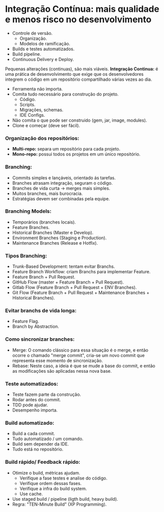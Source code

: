 <h1>Integração Contínua: mais qualidade e menos risco no desenvolvimento</h1>

- Controle de versão.
	- Organização.
	- Modelos de ramificação.
- Builds e testes automatizados.
- Build pipeline.
- Continuous Delivery e Deploy.

Pequenas alterações (continuas), são mais viáveis.
<strong>Integração Continua:</strong> é uma prática de desenvolvimento que exige que os desenvolvedores integrem o código em um repositório compartilhado várias vezes ao dia.

- Ferramenta não importa.
- Comita tudo necessário para construção do projeto.
	- Código.
	- Scripts.
	- Migrações, schemas.
	- IDE Configs.
- Não comita o que pode ser construido (gem, jar, image, modules).
- Clone e começar (deve ser fácil).

<h3>Organização dos repositórios:</h3>

- <strong>Multi-repo:</strong> separa um repositório para cada projeto.
- <strong>Mono-repo:</strong> possui todos os projetos em um único repositório.

<h3>Branching:</h3>

- Commits simples e lançáveis, orientado ás tarefas.
- Branches atrasam integração, seguram o código.
- Branches de vida curta -> merges mais simples.
- Muitos branches, mais burocracia.
- Estratégias devem ser combinadas pela equipe.

<h3>Branching Models:</h3>

- Temporários (branches locais).
- Feature Branches.
- Historical Branches (Master e Develop).
- Environment Branches (Staging e Production).
- Maintenance Branches (Release e Hotfix).

<h3>Tipos Branching:</h3>

- Trunk-Based Development: tentam evitar Branchs.
- Feature Branch Workflow: criam Branchs para implementar Feature.
- Feature Branch + Pull Request.
- GitHub Flow (master + Feature Branch + Pull Request).
- Gitlab Flow (Feature Branch + Pull Request + ENV Branches).
- Git Flow (Feature Branch + Pull Request + Maintenance Branches + Historical Branches).

<h3>Evitar branchs de vida longa:</h3>

- Feature Flag.
- Branch by Abstraction. 

<h3>Como sincronizar branches:</h3>

- Merge: O comando clássico para essa situação é o merge, e então ocorre o chamado "merge commit", cria-se um novo commit que representa esse momento de sincronização.
- Rebase: Neste caso, a ideia é que se mude a base do commit, e então as modificações são aplicadas nessa nova base.

<h3>Teste automatizados:</h3>

- Teste fazem parte da construção.
- Rodar antes do commit.
- TDD pode ajudar.
- Desempenho importa.

<h3>Build automatizado:</h3>

- Build a cada commit.
- Tudo automatizado / um comando.
- Build sem depender da IDE.
- Tudo está no repositório.

<h3>Build rápido/ Feedback rápido:</h3>

- Otimize o build, métricas ajudam.
	- Verifique a fase testes e analise do código.
	- Verifique ordem dessas fases.
	- Verifique a infra do build system.
	- Use cache.
- Use staged build / pipeline (ligth build, heavy build).
- Regra: "TEN-Minute Build" (XP Programming).


